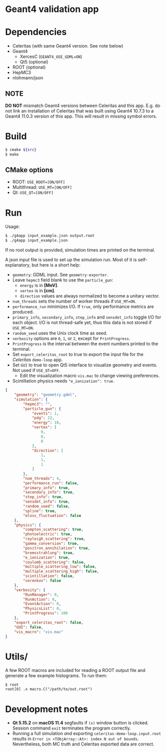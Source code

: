 Geant4 validation app
=====================

# Dependencies
- Celeritas (with same Geant4 version. See note below)
- Geant4
  - XercesC (`GEANT4_USE_GDML=ON`)
  - Qt5 (optional)
- ROOT (optional)
- HepMC3
- nlohmann/json

## NOTE
**DO NOT** mismatch Geant4 versions between Celeritas and this app. E.g. do not
link an installation of Celeritas that was built using Geant4 10.7.3 to a Geant4
11.0.3 version of this app. This will result in missing symbol errors.


# Build
```bash
$ cmake ${src}
$ make
```

## CMake options
- ROOT: `USE_ROOT=[ON/OFF]`
- Multithread: `USE_MT=[ON/OFF]`
- Qt: `USE_QT=[ON/OFF]`


# Run
Usage:
```bash
$ ./g4app input_example.json output.root
$ ./g4app input_example.json
```

If no root output is provided, simulation times are printed on the terminal.

A json input file is used to set up the simulation run. Most of it is
self-explanatory, but here is a short help:  

- `geometry`: GDML input. See `geometry-exporter`.
- Leave `hepmc3` field blank to use the `particle_gun`:  
  - `energy` is in **[MeV]**.  
  - `vertex` is in **[cm]**.  
  - `direction` values are always normalized to become a unitary vector.  
- `num_threads` sets the number of worker threads if `USE_MT=ON`.
- `performance_run` minimizes I/O. If `true`, only performance metrics are
produced.   
- `primary_info`, `secondary_info`, `step_info` and `sensdet_info` toggle I/O
for each object. I/O is not thread-safe yet, thus this data is not stored if
`USE_MT=ON`.  
- `random_seed` uses the Unix clock time as seed.
- `verbosity` options are `0`, `1`, or `2`, except for `PrintProgress`.
- `PrintProgress` is the interval between the event numbers printed to the
terminal.  
- Set `export_celeritas_root` to true to export the input file for the
_Celeritas_ `demo-loop` app.   
- Set `GUI` to true to open Qt5 interface to visualize geometry and events. Not
used if `USE_QT=OFF`.  
  - Edit the visualization macro `vis.mac` to change viewing preferences.  
- Scintillation physics needs `"e_ionization": true`.  

```json
{
    "geometry": "geometry.gdml",
    "simulation": {
        "hepmc3": "",
        "particle_gun": {
            "events": 1,
            "pdg": 22,
            "energy": 10,
            "vertex": [
                0,
                0,
                0
            ],
            "direction": [
                1,
                1,
                1
            ]
        },
        "num_threads": 4,
        "performance_run": false,
        "primary_info": true,
        "secondary_info": true,
        "step_info": true,
        "sensdet_info": true,
        "random_seed": false,
        "spline": true,
        "eloss_fluctuation": false
    },
    "physics": {
        "compton_scattering": true,
        "photoelectric": true,
        "rayleigh_scattering": true,
        "gamma_conversion": true,
        "positron_annihilation": true,
        "bremsstrahlung": true,
        "e_ionization": true,
        "coulomb_scattering": false,
        "multiple_scattering_low": false,
        "multiple_scattering_high": false,
        "scintillation": false,
        "cerenkov": false
    },
    "verbosity": {
        "RunManager": 0,
        "RunAction": 0,
        "EventAction": 0,
        "PhysicsList": 0,
        "PrintProgress": 100
    },
    "export_celeritas_root": false,
    "GUI": false,
    "vis_macro": "vis.mac"
}
```


# Utils/
A few ROOT macros are included for reading a ROOT output file and generate a
few example histograms. To run them:

```shell
$ root
root[0] .x macro.C("/path/to/out.root")
```


# Development notes
- **Qt 5.15.2** on **macOS 11.4** segfaults if `(x)` window button is clicked.
Session command `exit` terminates the program correctly.  
- Running a full simulation _and_ exporting `celeritas-demo-loop.input.root`
results in `Error in <TObjArray::At>: index N out of bounds`. Nevertheless, both
MC truth and Celeritas exported data are correct.
